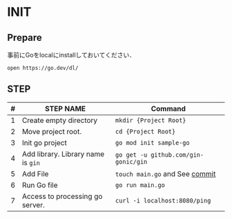 # INIT

## Prepare

事前にGoをlocalにinstallしておいてください．

`open https://go.dev/dl/`

## STEP

| # | STEP NAME                          | Command                                                                                                                       |
|---|------------------------------------|-------------------------------------------------------------------------------------------------------------------------------|
| 1 | Create empty directory             | `mkdir {Project Root}`                                                                                                        |
| 2 | Move project root.                 | `cd {Project Root}`                                                                                                           |
| 3 | Init go project                    | `go mod init sample-go`                                                                                                       |
| 4 | Add library. Library name is `gin` | `go get -u github.com/gin-gonic/gin`                                                                                          |
| 5 | Add File                           | `touch main.go` and See [commit](https://github.com/rami2076/go-sample/blob/9dd1ea9dad9b5870ec79c4efc7f42636ad5789c2/main.go) |
| 6 | Run Go file                        | `go run main.go`                                                                                                              |
| 7 | Access to processing go server.    | `curl -i localhost:8080/ping`                                                                                                 |
